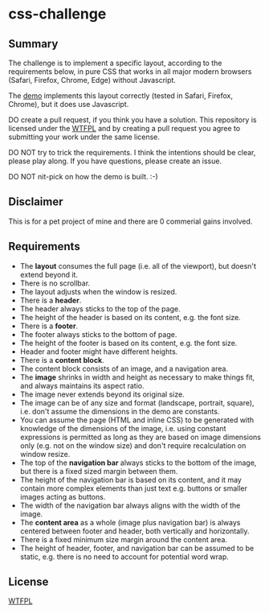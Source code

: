 # css-challenge

## Summary

The challenge is to implement a specific layout,
according to the requirements below,
in pure CSS that works in all major modern browsers (Safari, Firefox, Chrome, Edge)
without Javascript.

The [demo](https://hsch.github.io/css-challenge/) implements this layout correctly
(tested in Safari, Firefox, Chrome),
but it does use Javascript.

DO create a pull request, if you think you have a solution.
This repository is licensed under the [WTFPL](http://www.wtfpl.net)
and by creating a pull request you agree to submitting your work
under the same license.

DO NOT try to trick the requirements.
I think the intentions should be clear, please play along.
If you have questions, please create an issue.

DO NOT nit-pick on how the demo is built. :-)

## Disclaimer

This is for a pet project of mine and there are 0 commerial gains involved.

## Requirements

- The **layout** consumes the full page (i.e. all of the viewport),
  but doesn't extend beyond it.
- There is no scrollbar.
- The layout adjusts when the window is resized.
- There is a **header**.
- The header always sticks to the top of the page.
- The height of the header is based on its content, e.g. the font size.
- There is a **footer**.
- The footer always sticks to the bottom of page.
- The height of the footer is based on its content, e.g. the font size.
- Header and footer might have different heights.
- There is a **content block**.
- The content block consists of an image, and a navigation area.
- The **image** shrinks in width and height as necessary to make things fit,
  and always maintains its aspect ratio.
- The image never extends beyond its original size.
- The image can be of any size and format (landscape, portrait, square),
  i.e. don't assume the dimensions in the demo are constants.
- You can assume the page (HTML and inline CSS) to be generated
  with knowledge of the dimensions of the image,
  i.e. using constant expressions is permitted
  as long as they are based on image dimensions only (e.g. not on the window size)
  and don't require recalculation on window resize.
- The top of the **navigation bar** always sticks to the bottom of the image,
  but there is a fixed sized margin between them.
- The height of the navigation bar is based on its content,
  and it may contain more complex elements than just text
  e.g. buttons or smaller images acting as buttons.
- The width of the navigation bar always aligns with the width of the image.
- The **content area** as a whole (image plus navigation bar) is always centered
  between footer and header, both vertically and horizontally.
- There is a fixed minimum size margin around the content area.
- The height of header, footer, and navigation bar can be assumed to be static,
  e.g. there is no need to account for potential word wrap.

## License

[WTFPL](http://www.wtfpl.net)
